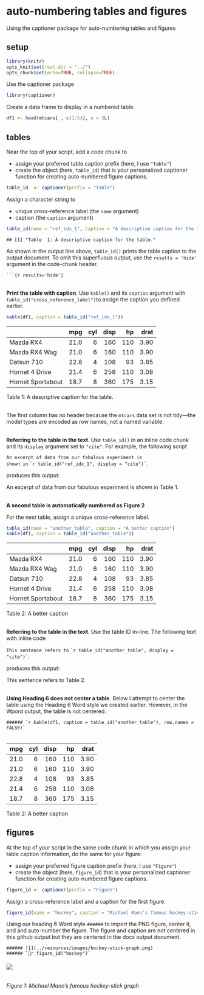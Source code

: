 
# auto-numbering tables and figures

Using the captioner package for auto-numbering tables and figures

## setup

``` r
library(knitr)
opts_knit$set(root.dir = "../")
opts_chunk$set(echo=TRUE, collapse=TRUE)
```

Use the captioner package

``` r
library(captioner)
```

Create a data frame to display in a numbered table.

``` r
df1 <- head(mtcars[ , c(1:5)], n = 5L)
```

## tables

Near the top of your script, add a code chunk to

  - assign your preferred table caption prefix (here, I use `"Table"`)
  - create the object (here, `table_id`) that is your personalized
    captioner function for creating auto-numbered figure captions.

<!-- end list -->

``` r
table_id  <- captioner(prefix = "Table")
```

Assign a character string to

  - unique cross-reference label (the `name` argument)
  - caption (the `caption`
argument)

<!-- end list -->

``` r
table_id(name = "ref_idx_1", caption = "A descriptive caption for the table.")
```

    ## [1] "Table  1: A descriptive caption for the table."

As shown in the output line above, `table_id()` prints the table caption
to the output document. To omit this superfluous output, use the
`results = 'hide'` argument in the code-chunk header.

<pre class="r"><code>```{r results='hide'}
</code></pre>

<br> **Print the table with caption**. Use `kable()` and its `caption`
argument with `table_id("cross_reference_label")`to assign the caption
you defined earlier.

``` r
kable(df1, caption = table_id("ref_idx_1"))
```

|                   |  mpg | cyl | disp |  hp | drat |
| ----------------- | ---: | --: | ---: | --: | ---: |
| Mazda RX4         | 21.0 |   6 |  160 | 110 | 3.90 |
| Mazda RX4 Wag     | 21.0 |   6 |  160 | 110 | 3.90 |
| Datsun 710        | 22.8 |   4 |  108 |  93 | 3.85 |
| Hornet 4 Drive    | 21.4 |   6 |  258 | 110 | 3.08 |
| Hornet Sportabout | 18.7 |   8 |  360 | 175 | 3.15 |

Table 1: A descriptive caption for the table.

<br> The first column has no header because the `mtcars` data set is not
tidy—the model types are encoded as row names, not a named variable.

<br> **Referring to the table in the text**. Use `table_id()` in an
inline code chunk and its `display` argument set to `"cite"`. For
example, the following script

`An excerpt of data from our fabulous experiment is`  
`shown in` `` `r table_id("ref_idx_1", display = "cite")` ``.

produces this output:

An excerpt of data from our fabulous experiment is shown in Table 1.

<br> **A second table is automatically numbered as Figure 2**

For the next table, assign a unique cross-reference label.

``` r
table_id(name = "another_table", caption = "A better caption")
kable(df1, caption = table_id("another_table"))
```

|                   |  mpg | cyl | disp |  hp | drat |
| ----------------- | ---: | --: | ---: | --: | ---: |
| Mazda RX4         | 21.0 |   6 |  160 | 110 | 3.90 |
| Mazda RX4 Wag     | 21.0 |   6 |  160 | 110 | 3.90 |
| Datsun 710        | 22.8 |   4 |  108 |  93 | 3.85 |
| Hornet 4 Drive    | 21.4 |   6 |  258 | 110 | 3.08 |
| Hornet Sportabout | 18.7 |   8 |  360 | 175 | 3.15 |

Table 2: A better caption

<br> **Referring to the table in the text**. Use the table ID in-line.
The following text with inline code

`This sentence refers to` `` `r table_id("another_table", display =
"cite")` ``.

produces this output:

This sentence refers to Table 2.

<br> **Using Heading 6 does not center a table**. Below I attempt to
center the table using the Heading 6 Word style we created earlier.
However, in the Wpord output, the table is not centered.

``###### `r kable(df1, caption = table_id("another_table"), row.names =
FALSE)` ``

###### 

|  mpg | cyl | disp |  hp | drat |
| ---: | --: | ---: | --: | ---: |
| 21.0 |   6 |  160 | 110 | 3.90 |
| 21.0 |   6 |  160 | 110 | 3.90 |
| 22.8 |   4 |  108 |  93 | 3.85 |
| 21.4 |   6 |  258 | 110 | 3.08 |
| 18.7 |   8 |  360 | 175 | 3.15 |

Table 2: A better caption

## figures

At the top of your script in the same code chunk in which you assign
your table caption information, do the same for your figure:

  - assign your preferred figure caption prefix (here, I use `"Figure"`)
  - create the object (here, `figure_id`) that is your personalized
    captioner function for creating auto-numbered figure captions.

<!-- end list -->

``` r
figure_id <- captioner(prefix = "Figure")
```

Assign a cross-reference label and a caption for the first
figure.

``` r
figure_id(name = "hockey", caption = "Michael Mann's famous hockey-stick graph")
```

Using our heading 6 Word style `######` to import the PNG figure, center
it, and and auto-number the figure. The figure and caption are not
centered in this github output but they are centered in the docx output
document.

    ###### ![](../resources/images/hockey-stick-graph.png)
    ###### `r figure_id("hockey")` 

###### ![](../resources/images/hockey-stick-graph.png)

###### Figure 1: Michael Mann’s famous hockey-stick graph
